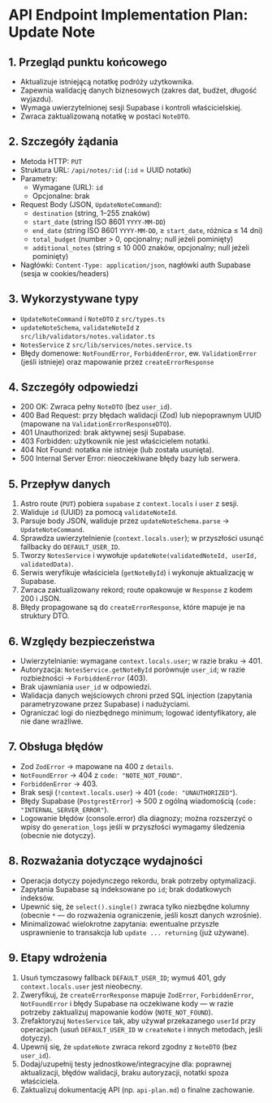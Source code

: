 # API Endpoint Implementation Plan: Update Note

## 1. Przegląd punktu końcowego
- Aktualizuje istniejącą notatkę podróży użytkownika.
- Zapewnia walidację danych biznesowych (zakres dat, budżet, długość wyjazdu).
- Wymaga uwierzytelnionej sesji Supabase i kontroli właścicielskiej.
- Zwraca zaktualizowaną notatkę w postaci `NoteDTO`.

## 2. Szczegóły żądania
- Metoda HTTP: `PUT`
- Struktura URL: `/api/notes/:id` (`:id` = UUID notatki)
- Parametry:
  - Wymagane (URL): `id`
  - Opcjonalne: brak
- Request Body (JSON, `UpdateNoteCommand`):
  - `destination` (string, 1–255 znaków)
  - `start_date` (string ISO 8601 `YYYY-MM-DD`)
  - `end_date` (string ISO 8601 `YYYY-MM-DD`, ≥ `start_date`, różnica ≤ 14 dni)
  - `total_budget` (number > 0, opcjonalny; null jeżeli pominięty)
  - `additional_notes` (string ≤ 10 000 znaków, opcjonalny; null jeżeli pominięty)
- Nagłówki: `Content-Type: application/json`, nagłówki auth Supabase (sesja w cookies/headers)

## 3. Wykorzystywane typy
- `UpdateNoteCommand` i `NoteDTO` z `src/types.ts`
- `updateNoteSchema`, `validateNoteId` z `src/lib/validators/notes.validator.ts`
- `NotesService` z `src/lib/services/notes.service.ts`
- Błędy domenowe: `NotFoundError`, `ForbiddenError`, ew. `ValidationError` (jeśli istnieje) oraz mapowanie przez `createErrorResponse`

## 4. Szczegóły odpowiedzi
- 200 OK: Zwraca pełny `NoteDTO` (bez `user_id`).
- 400 Bad Request: przy błędach walidacji (Zod) lub niepoprawnym UUID (mapowane na `ValidationErrorResponseDTO`).
- 401 Unauthorized: brak aktywnej sesji Supabase.
- 403 Forbidden: użytkownik nie jest właścicielem notatki.
- 404 Not Found: notatka nie istnieje (lub została usunięta).
- 500 Internal Server Error: nieoczekiwane błędy bazy lub serwera.

## 5. Przepływ danych
1. Astro route (`PUT`) pobiera `supabase` z `context.locals` i `user` z sesji.
2. Waliduje `id` (UUID) za pomocą `validateNoteId`.
3. Parsuje body JSON, waliduje przez `updateNoteSchema.parse` → `UpdateNoteCommand`.
4. Sprawdza uwierzytelnienie (`context.locals.user`); w przyszłości usunąć fallbacky do `DEFAULT_USER_ID`.
5. Tworzy `NotesService` i wywołuje `updateNote(validatedNoteId, userId, validatedData)`.
6. Serwis weryfikuje właściciela (`getNoteById`) i wykonuje aktualizację w Supabase.
7. Zwraca zaktualizowany rekord; route opakowuje w `Response` z kodem 200 i JSON.
8. Błędy propagowane są do `createErrorResponse`, które mapuje je na struktury DTO.

## 6. Względy bezpieczeństwa
- Uwierzytelnianie: wymagane `context.locals.user`; w razie braku → 401.
- Autoryzacja: `NotesService.getNoteById` porównuje `user_id`; w razie rozbieżności → `ForbiddenError` (403).
- Brak ujawniania `user_id` w odpowiedzi.
- Walidacja danych wejściowych chroni przed SQL injection (zapytania parametryzowane przez Supabase) i nadużyciami.
- Ograniczać logi do niezbędnego minimum; logować identyfikatory, ale nie dane wrażliwe.

## 7. Obsługa błędów
- Zod `ZodError` → mapowane na 400 z `details`.
- `NotFoundError` → 404 z `code: "NOTE_NOT_FOUND"`.
- `ForbiddenError` → 403.
- Brak sesji (`!context.locals.user`) → 401 (`code: "UNAUTHORIZED"`).
- Błędy Supabase (`PostgrestError`) → 500 z ogólną wiadomością (`code: "INTERNAL_SERVER_ERROR"`).
- Logowanie błędów (console.error) dla diagnozy; można rozszerzyć o wpisy do `generation_logs` jeśli w przyszłości wymagamy śledzenia (obecnie nie dotyczy).

## 8. Rozważania dotyczące wydajności
- Operacja dotyczy pojedynczego rekordu, brak potrzeby optymalizacji.
- Zapytania Supabase są indeksowane po `id`; brak dodatkowych indeksów.
- Upewnić się, że `select().single()` zwraca tylko niezbędne kolumny (obecnie `*` — do rozważenia ograniczenie, jeśli koszt danych wzrośnie).
- Minimalizować wielokrotne zapytania: ewentualne przyszłe usprawnienie to transakcja lub `update ... returning` (już używane).

## 9. Etapy wdrożenia
1. Usuń tymczasowy fallback `DEFAULT_USER_ID`; wymuś 401, gdy `context.locals.user` jest nieobecny.
2. Zweryfikuj, że `createErrorResponse` mapuje `ZodError`, `ForbiddenError`, `NotFoundError` i błędy Supabase na oczekiwane kody — w razie potrzeby zaktualizuj mapowanie kodów (`NOTE_NOT_FOUND`).
3. Zrefaktoryzuj `NotesService` tak, aby używał przekazanego `userId` przy operacjach (usuń `DEFAULT_USER_ID` w `createNote` i innych metodach, jeśli dotyczy).
4. Upewnij się, że `updateNote` zwraca rekord zgodny z `NoteDTO` (bez `user_id`).
5. Dodaj/uzupełnij testy jednostkowe/integracyjne dla: poprawnej aktualizacji, błędów walidacji, braku autoryzacji, notatki spoza właściciela.
6. Zaktualizuj dokumentację API (np. `api-plan.md`) o finalne zachowanie.

